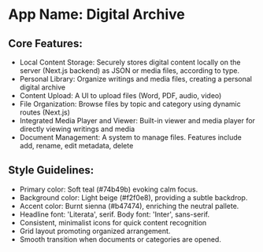 # **App Name**: Digital Archive

## Core Features:

- Local Content Storage: Securely stores digital content locally on the server (Next.js backend) as JSON or media files, according to type.
- Personal Library: Organize writings and media files, creating a personal digital archive
- Content Upload: A UI to upload files (Word, PDF, audio, video)
- File Organization: Browse files by topic and category using dynamic routes (Next.js)
- Integrated Media Player and Viewer: Built-in viewer and media player for directly viewing writings and media
- Document Management: A system to manage files. Features include add, rename, edit metadata, delete

## Style Guidelines:

- Primary color: Soft teal (#74b49b) evoking calm focus.
- Background color: Light beige (#f2f0e8), providing a subtle backdrop.
- Accent color: Burnt sienna (#b47474), enriching the neutral pallete.
- Headline font: 'Literata', serif. Body font: 'Inter', sans-serif.
- Consistent, minimalist icons for quick content recognition
- Grid layout promoting organized arrangement.
- Smooth transition when documents or categories are opened.